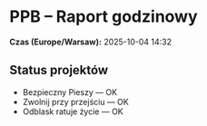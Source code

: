 # PPB – Raport godzinowy
**Czas (Europe/Warsaw):** 2025-10-04 14:32

## Status projektów
- Bezpieczny Pieszy — OK
- Zwolnij przy przejściu — OK
- Odblask ratuje życie — OK

